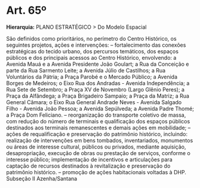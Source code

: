 # Art. 65º

**Hierarquia:** PLANO ESTRATÉGICO > Do Modelo Espacial

São definidos como prioritários, no perímetro do Centro Histórico, os seguintes projetos, ações e intervenções:
– fortalecimento das conexões estratégicas do tecido urbano, dos percursos temáticos, dos espaços públicos e dos principais acessos ao Centro Histórico, envolvendo:
a Avenida Mauá e a Avenida Presidente João Goulart;
a Rua da Conceição e parte da Rua Sarmento Leite;
a Avenida Júlio de Castilhos;
a Rua Voluntários da Pátria;
a Praça Parobé e o Mercado Público;
a Avenida Borges de Medeiros;
o Eixo Rua dos Andradas - Avenida Independência;
a Rua Sete de Setembro;
a Praça XV de Novembro (Largo Glênio Peres);
a Praça da Alfândega;
a Praça Brigadeiro Sampaio;
a Praça da Matriz;
a Rua General Câmara;
o Eixo Rua General Andrade Neves - Avenida Salgado Filho - Avenida João Pessoa;
a Avenida Sepúlveda;
a Avenida Padre Thomé;
a Praça Dom Feliciano.
– reorganização do transporte coletivo de massa, com redução do número de terminais e qualificação dos espaços públicos destinados aos terminais remanescentes e demais ações em mobilidade;
– ações de requalificação e preservação do patrimônio histórico, incluindo:
realização de intervenções em bens tombados, inventariados, monumentos ou áreas de interesse cultural, públicos ou privados, mediante aquisição, desapropriação, execução de obras ou prestação de serviços, conforme o interesse público;
implementação de incentivos e articulações para captação de recursos destinados à revitalização e preservação do patrimônio histórico.
– promoção de ações habitacionais voltadas à DHP.
Subseção II Azenha/Santana






